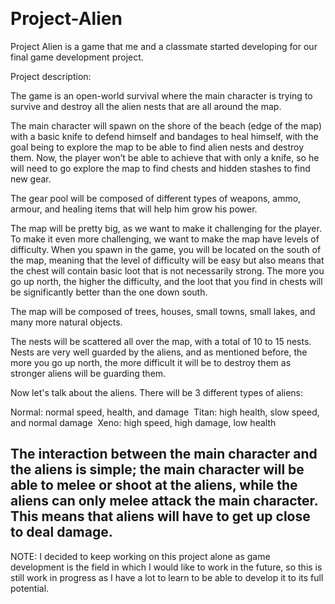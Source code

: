  
# Project-Alien

Project Alien is a game that me and a classmate started developing for our final game development project. 

Project description:

The game is an open-world survival where the main character is trying to survive and destroy all the alien nests that are all around the map. 

The main character will spawn on the shore of the beach (edge of the map) with a basic knife to defend himself and bandages to heal himself, with the goal being to explore the map to be able to find alien nests and destroy them. Now, the player won’t be able to achieve that with only a knife, so he will need to go explore the map to find chests and hidden stashes to find new gear. 

The gear pool will be composed of different types of weapons, ammo, armour, and healing items that will help him grow his power. 

The map will be pretty big, as we want to make it challenging for the player. To make it even more challenging, we want to make the map have levels of difficulty. When you spawn in the game, you will be located on the south of the map, meaning that the level of difficulty will be easy but also means that the chest will contain basic loot that is not necessarily strong. The more you go up north, the higher the difficulty, and the loot that you find in chests will be significantly better than the one down south. 

The map will be composed of trees, houses, small towns, small lakes, and many more natural objects. 

The nests will be scattered all over the map, with a total of 10 to 15 nests. Nests are very well guarded by the aliens, and as mentioned before, the more you go up north, the more difficult it will be to destroy them as stronger aliens will be guarding them. 

Now let's talk about the aliens. There will be 3 different types of aliens:

Normal: normal speed, health, and damage 
Titan: high health, slow speed, and normal damage 
Xeno: high speed, high damage, low health 

The interaction between the main character and the aliens is simple; the main character will be able to melee or shoot at the aliens, while the aliens can only melee attack the main character. This means that aliens will have to get up close to deal damage.
-------------------------------------------------
NOTE:
I decided to keep working on this project alone as game development is the field in which I would like to work in the future, so this is still work in progress as I have a lot to learn to be able to develop it to its full potential. 
 
